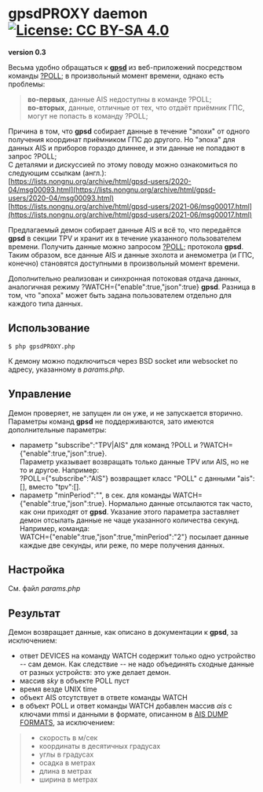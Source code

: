# gpsdPROXY daemon [![License: CC BY-SA 4.0](https://img.shields.io/badge/License-CC%20BY--SA%204.0-lightgrey.svg)](https://creativecommons.org/licenses/by-sa/4.0/)
**version 0.3**  

Весьма удобно обращаться к **[gpsd](https://gpsd.io/)** из веб-приложений посредством команды [?POLL;](https://gpsd.gitlab.io/gpsd/gpsd_json.html#_poll) в произвольный момент времени, однако есть проблемы:  
>**во-первых**, данные AIS недоступны в команде ?POLL;  
>**во-вторых**, данные, отличные от тех, что отдаёт приёмник ГПС, могут не попасть в команду ?POLL;

Причина в том, что **gpsd** собирает данные в течение "эпохи" от одного получения координат приёмником ГПС до другого. Но "эпоха" для данных AIS и приборов гораздо длиннее, и эти данные не попадают в запрос ?POLL;  
С деталями и дискуссией по этому поводу можно ознакомиться по следующим ссылкам (англ.):  
[https://lists.nongnu.org/archive/html/gpsd-users/2020-04/msg00093.html](https://lists.nongnu.org/archive/html/gpsd-users/2020-04/msg00093.html)  
[https://lists.nongnu.org/archive/html/gpsd-users/2021-06/msg00017.html](https://lists.nongnu.org/archive/html/gpsd-users/2021-06/msg00017.html)  

Предлагаемый демон собирает данные AIS и всё то, что передаётся **gpsd** в секции TPV и хранит их в течение указанного пользователем времени. Получить данные можно запросом [?POLL;](https://gpsd.gitlab.io/gpsd/gpsd_json.html#_poll) протокола **gpsd**.  
Таким образом, все данные AIS и данные эхолота и анемометра (и ГПС, конечно) становятся доступными в произвольный момент времени.

Дополнительно реализован и синхронная потоковая отдача данных, аналогичная режиму ?WATCH={"enable":true,"json":true} **gpsd**. Разница в том, что "эпоха" может быть задана пользователем отдельно для каждого типа данных.

## Использование
```
$ php gpsdPROXY.php
```
К демону можно подключиться через BSD socket или websocket по адресу, указанному в _params.php_.

## Управление
Демон проверяет, не запущен ли он уже, и не запускается вторично.  
Параметры команд **gpsd** не поддерживаются, зато имеются дополнительные параметры:  

* параметр "subscribe":"TPV|AIS" для команд ?POLL и ?WATCH={"enable":true,"json":true}.  
Параметр указывает возвращать только данные TPV или AIS, но не то и другое. Например:  
?POLL={"subscribe":"AIS"} возвращает класс "POLL" с данными "ais":[], вместо "tpv":[].
* параметр "minPeriod":"", в сек. для команды WATCH={"enable":true,"json":true}. Нормально данные отсылаются так часто, как они приходят от **gpsd**. Указание этого параметра заставляет демон отсылать данные не чаще указанного количества секунд. Например, команда:  
WATCH={"enable":true,"json":true,"minPeriod":"2"} посылает данные каждые две секунды, или реже, по мере получения данных.


## Настройка
См. файл _params.php_

## Результат
Демон возвращает данные, как описано в документации к **gpsd**, за исключением:  

* ответ DEVICES на команду WATCH содержит только одно устройство -- сам демон. Как следствие -- не надо объединять сходные данные от разных устройств: это уже делает демон.
* массив _sky_ в объекте POLL пуст
* время везде UNIX time
* объект AIS отсутствует в ответе команды WATCH
* в объект POLL и ответ команды WATCH добавлен массив _ais_  с ключами mmsi и данными в формате, описанном в [AIS DUMP FORMATS](https://gpsd.gitlab.io/gpsd/gpsd_json.html#_ais_dump_formats), за исключением:

>* скорость в м/сек
>* координаты в десятичных градусах
>* углы в градусах
>* осадка в метрах
>* длина в метрах
>* ширина в метрах



